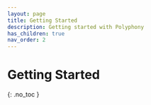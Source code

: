 ```yaml
---
layout: page
title: Getting Started
description: Getting started with Polyphony
has_children: true
nav_order: 2
---
```


# Getting Started
{: .no_toc }
